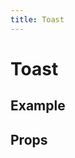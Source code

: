 ```yaml
---
title: Toast
---
```


# Toast

## Example

<toast-example-1></toast-example-1>

<style>
.vigour-toast { z-index: 21; }
</style>

## Props


